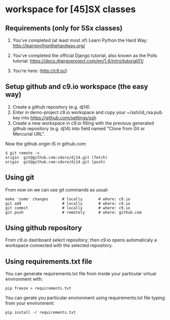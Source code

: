 
# workspace for [45]SX classes

## Requirements (only for 5Sx classes)

1. You've completed (at least most of) Learn Python the Hard Way: http://learnpythonthehardway.org/

2. You've completed the official Django tutorial, also known as the Polls tutorial: https://docs.djangoproject.com/en/1.4/intro/tutorial01/

3. You're here: (http://c9.io/)

## Setup github and c9.io workspace (the easy way)

1. Create a github repository (e.g. dj14)
2. Enter in demo-project c9.io workspace and copy your ~/ssh/id_rsa.pub key into https://github.com/settings/ssh
3. Create a new workspace in c9.io filling with the previous generated github repository (e.g. dj14) into field named "Clone from Git or Mercurial URL".

Now the github *origin* IS in github.com:

    $ git remote -v
    origin  git@github.com:sdoro/dj14.git (fetch)
    origin  git@github.com:sdoro/dj14.git (push)


## Using git

From now on we can use git commands as usual:

    make 'some' changes      # locally       # where: c9.io
    git add                  # locally       # where: c9.io
    git commit               # locally       # where: c9.io
    git push                 # remotely      # where: github.com


## Using github repository

From c9.io dashboard select repository; then c9.io opens automaticaly a workspace connected with the selected repository.


## Using requirements.txt file

You can generate requirements.txt file from inside your particular virtual environment with:

    pip freeze > requirements.txt
    
You can gerate you particular environment using requirements.txt file typing from your environment:

    pip install -r requirements.txt
    
    